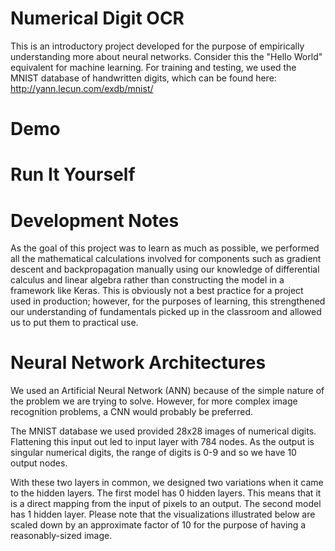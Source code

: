 # Numerical Digit OCR
This is an introductory project developed for the purpose of empirically understanding more about neural networks. Consider this the "Hello World" equivalent for machine learning. For training and testing, we used the MNIST database of handwritten digits, which can be found here: http://yann.lecun.com/exdb/mnist/

# Demo

# Run It Yourself

# Development Notes
As the goal of this project was to learn as much as possible, we performed all the mathematical calculations involved for components such as gradient descent and backpropagation manually using our knowledge of differential calculus and linear algebra rather than constructing the model in a framework like Keras. This is obviously not a best practice for a project used in production; however, for the purposes of learning, this strengthened our understanding of fundamentals picked up in the classroom and allowed us to put them to practical use.

# Neural Network Architectures
We used an Artificial Neural Network (ANN) because of the simple nature of the problem we are trying to solve. However, for more complex image recognition problems, a CNN would probably be preferred.

The MNIST database we used provided 28x28 images of numerical digits. Flattening this input out led to input layer with 784 nodes. As the output is singular numerical digits, the range of digits is 0-9 and so we have 10 output nodes.

With these two layers in common, we designed two variations when it came to the hidden layers. The first model has 0 hidden layers. This means that it is a direct mapping from the input of pixels to an output. The second model has 1 hidden layer. Please note that the visualizations illustrated below are scaled down by an approximate factor of 10 for the purpose of having a reasonably-sized image.

